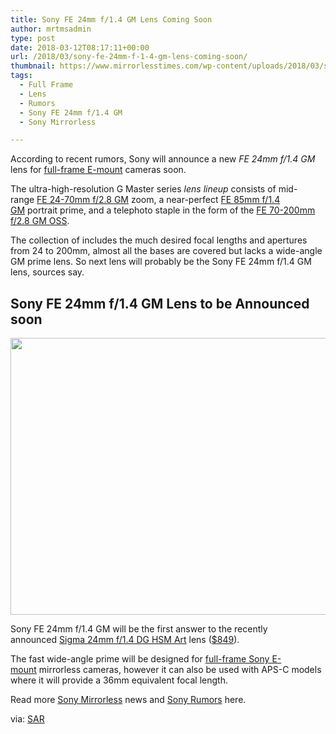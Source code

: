 ```yaml
---
title: Sony FE 24mm f/1.4 GM Lens Coming Soon
author: mrtmsadmin
type: post
date: 2018-03-12T08:17:11+00:00
url: /2018/03/sony-fe-24mm-f-1-4-gm-lens-coming-soon/
thumbnail: https://www.mirrorlesstimes.com/wp-content/uploads/2018/03/sigma-24mm-f-1.4-fe-lens.jpg
tags:
  - Full Frame
  - Lens
  - Rumors
  - Sony FE 24mm f/1.4 GM
  - Sony Mirrorless

---
```

According to recent rumors, Sony will announce a new _FE 24mm f/1.4 GM_ lens for [full-frame E-mount][1] cameras soon.

The ultra-high-<wbr />resolution G Master series _lens lineup_ consists of mid-range <a href="https://aax-us-east.amazon-adsystem.com/x/c/Qka9pzPHHoIfn_E4HFNkaZMAAAFiGUHq7wEAAAFKAaRH7dg/https://assoc-redirect.amazon.com/g/r/https://www.amazon.com/Sony-FE-24-70mm-2-8-Lens/dp/B01BESQYJW/ref=as_at?creativeASIN=B01BESQYJW&linkCode=w61&imprToken=bKapuoai6GzA0vpV2ChnxA&slotNum=0&tag=daicamnew-20" target="_blank" rel="nofollow noopener" data-amzn-asin="B01BESQYJW">FE 24-70mm f/2.8 GM</a> zoom, a near-perfect <a href="https://aax-us-east.amazon-adsystem.com/x/c/Qka9pzPHHoIfn_E4HFNkaZMAAAFiGUHq7wEAAAFKAaRH7dg/https://assoc-redirect.amazon.com/g/r/https://www.amazon.com/Sony-FE-85mm-1-4-Lens/dp/B01BESR5KO/ref=as_at?creativeASIN=B01BESR5KO&linkCode=w61&imprToken=bKapuoai6GzA0vpV2ChnxA&slotNum=1&tag=daicamnew-20" target="_blank" rel="nofollow noopener" data-amzn-asin="B01BESR5KO">FE 85mm f/1.4 GM</a> portrait prime, and a telephoto staple in the form of the <a href="https://aax-us-east.amazon-adsystem.com/x/c/Qka9pzPHHoIfn_E4HFNkaZMAAAFiGUHq7wEAAAFKAaRH7dg/https://assoc-redirect.amazon.com/g/r/https://www.amazon.com/Sony-70-200mm-2-8-OSS-Lens/dp/B01IDQEQ34/ref=as_at?creativeASIN=B01IDQEQ34&linkCode=w61&imprToken=bKapuoai6GzA0vpV2ChnxA&slotNum=2&tag=daicamnew-20" target="_blank" rel="nofollow noopener" data-amzn-asin="B01IDQEQ34">FE 70-200mm f/2.8 GM OSS</a>.

The collection of includes the much desired focal lengths and apertures from 24 to 200mm, almost all the bases are covered but lacks a wide-angle GM prime lens. So next lens will probably be the Sony FE 24mm f/1.4 GM lens, sources say.<!--more-->

## Sony FE 24mm f/1.4 GM Lens to be Announced soon

[<img class="aligncenter size-full wp-image-1810" src="https://i2.wp.com/www.mirrorlesstimes.com/wp-content/uploads/2018/03/sigma-24mm-f-1.4-fe-lens.jpg?resize=600%2C443&#038;ssl=1" alt="" width="600" height="443" srcset="https://i2.wp.com/www.mirrorlesstimes.com/wp-content/uploads/2018/03/sigma-24mm-f-1.4-fe-lens.jpg?w=900&ssl=1 900w, https://i2.wp.com/www.mirrorlesstimes.com/wp-content/uploads/2018/03/sigma-24mm-f-1.4-fe-lens.jpg?resize=406%2C300&ssl=1 406w, https://i2.wp.com/www.mirrorlesstimes.com/wp-content/uploads/2018/03/sigma-24mm-f-1.4-fe-lens.jpg?resize=768%2C567&ssl=1 768w" sizes="(max-width: 600px) 100vw, 600px" data-recalc-dims="1" />][2]

Sony FE 24mm f/1.4 GM will be the first answer to the recently announced [Sigma 24mm f/1.4 DG HSM Art][3] lens ([$849][4]).

The fast wide-angle prime will be designed for [full-frame Sony E-mount][1] mirrorless cameras, however it can also be used with APS-C models where it will provide a 36mm equivalent focal length.

Read more <a href="https://www.mirrorlesstimes.com/tag/sony-mirrorless/" target="_blank" rel="noopener">Sony Mirrorless</a> news and <a href="https://www.dailycameranews.com/tag/sony-rumors/" target="_blank" rel="noopener">Sony Rumors</a> here.

via: <a href="https://www.sonyalpharumors.com/sr4-sony-will-soon-announce-the-new-24mm-f-1-4-fe/" target="_blank" rel="nofollow noopener">SAR</a>

 [1]: https://www.dailycameranews.com/2017/03/best-sony-full-frame-e-mount-lenses/
 [2]: https://i2.wp.com/www.mirrorlesstimes.com/wp-content/uploads/2018/03/sigma-24mm-f-1.4-fe-lens.jpg?ssl=1
 [3]: https://www.mirrorlesstimes.com/tag/sigma-24mm-f-1-4-dg-hsm-art/
 [4]: https://www.bhphotovideo.com/c/product/1393491-REG/sigma_24mm_f_1_4_dg_hsm.html/BI/20175/KBID/14249